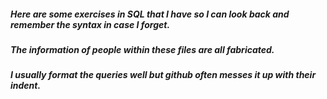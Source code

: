 ##### Here are some exercises in SQL that I have so I can look back and remember the syntax in case I forget.
##### The information of people within these files are all fabricated.
##### I usually format the queries well but github often messes it up with their indent.
